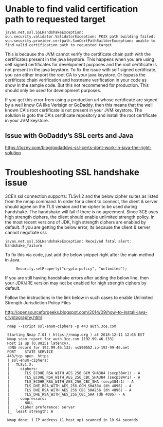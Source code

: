 # Unable to find valid certification path to requested target

```
javax.net.ssl.SSLHandshakeException: sun.security.validator.ValidatorException: PKIX path building failed: sun.security.provider.certpath.SunCertPathBuilderException: unable to find valid certification path to requested target
```
This is because the JVM cannot verify the certificate chain path with the certificates present in the java keystore. This happens when you are using self signed certificates for development purposes and the root certificate is not present in the java keystore. To fix the issue with self signed certificate, you can either import the root CA to your java keystore. Or bypass the certificate chain verification and hostname verification in your code as show in the sample code. But this not recommened for production. This should only be used for development purposes.

If you get this error from using a production url whose certificate are signed by a well know CA like Verisign or GoDaddy, then this means that the well known CA's root certificate is not present in your JVM keystore. The solution is goto the CA's certificate repository and install the root certificate in your JVM keystore.

## Issue with GoDaddy’s SSL certs and Java

https://tozny.com/blog/godaddys-ssl-certs-dont-work-in-java-the-right-solution


# Troubleshooting SSL handshake issue


 3CE’s ssl connection supports:  TLSv1.2 and the below cipher suites as listed from the nmap command.
 In order for a client to connect, the client & server should agree on the TLS version and
 the cipher to be used during handshake. The handshake will fail if there is no agreement.
 Since 3CE uses high strength ciphers, the client should enable unlimited strength policy.
 In the most recent versions of JDK, high strength ciphers are enabled by default.
 If you are getting the below error, its because the client & server cannot negotiate ssl.
 
```
javax.net.ssl.SSLHandshakeException: Received fatal alert: handshake_failure
```

 To fix this via code, just add the below snippet right after the main method in Java.
 
```
     Security.setProperty("crypto.policy", "unlimited");
```

 If you are still having handshake errors after adding the below line,
 then your JDK/JRE version may not be enabled for high strength ciphers by default.

 Follow the instructions in the link below in such cases to enable
 Unlimited Strength Jurisdiction Policy Files

 http://opensourceforgeeks.blogspot.com/2014/09/how-to-install-java-cryptography.html


```
 nmap --script ssl-enum-ciphers -p 443 auth.3ce.com

 Starting Nmap 7.01 ( https://nmap.org ) at 2018-12-11 12:08 EST
 Nmap scan report for auth.3ce.com (192.99.46.133)
 Host is up (0.0025s latency).
 rDNS record for 192.99.46.133: ns500552.ip-192-99-46.net
 PORT    STATE SERVICE
 443/tcp open  https
 | ssl-enum-ciphers:
 |   TLSv1.2:
 |     ciphers:
 |       TLS_ECDHE_RSA_WITH_AES_256_GCM_SHA384 (secp384r1) - A
 |       TLS_ECDHE_RSA_WITH_AES_256_CBC_SHA384 (secp384r1) - A
 |       TLS_ECDHE_RSA_WITH_AES_256_CBC_SHA (secp384r1) - A
 |       TLS_DHE_RSA_WITH_AES_256_GCM_SHA384 (dh 4096) - A
 |       TLS_DHE_RSA_WITH_AES_256_CBC_SHA256 (dh 4096) - A
 |       TLS_DHE_RSA_WITH_AES_256_CBC_SHA (dh 4096) - A
 |     compressors:
 |       NULL
 |     cipher preference: server
 |_  least strength: A

 Nmap done: 1 IP address (1 host up) scanned in 10.94 seconds

```
